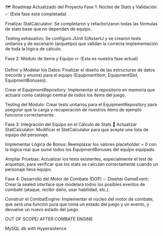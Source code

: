 🗺️ Roadmap Actualizado del Proyecto
Fase 1: Núcleo de Stats y Validación ✅
(Esta fase está completada)

Finalizar StatCalculator: Se completaron y refactorizaron todas las fórmulas de stats base que no dependen de equipo.

Testing exhaustivo: Se configuró JUnit 5/AssertJ y se crearon tests unitarios y de escenario (arquetipo) que validan la correcta implementación de toda la lógica de cálculo.

Fase 2: Módulo de Items y Equipo ✏️
(Esta es nuestra fase actual)

Definir y Modelar los Datos: Finalizar el diseño de las estructuras de datos (records y enums) para el equipo (EquipmentItem, EquipmentSlot, EquipmentBonuses).

Crear el EquipmentRepository: Implementar el repositorio en memoria que actuará como catálogo central de todos los items del juego.

Testing del Módulo: Crear tests unitarios para el EquipmentRepository para asegurar que la carga y recuperación de nuestros items de ejemplo funciona correctamente.

Fase 3: Integración del Equipo en el Cálculo de Stats 🧩
Actualizar StatCalculator: Modificar el StatCalculator para que acepte una lista de equipo del personaje.

Implementar Lógica de Bonus: Reemplazar los valores placeholder = 0 con la lógica real que sume todos los EquipmentBonuses del equipo equipado.

Ampliar Pruebas: Actualizar los tests existentes, especialmente el test de arquetipo, para verificar que los stats se calculan correctamente cuando un personaje lleva equipo.

Fase 4: Desarrollo del Motor de Combate (DOP) 💥
Diseñar GameEvent: Crear la sealed interface que modelará todos los posibles eventos de combate (ataque, recibir daño, usar habilidad, etc.).

Construir el CombatEngine: Implementar el núcleo del motor de combate, que será una función pura que toma un estado del juego y un evento, y devuelve un nuevo estado del juego.



OUT OF SCOPE/ AFTER COMBATE ENGINE

MySQL db with Hypersistence